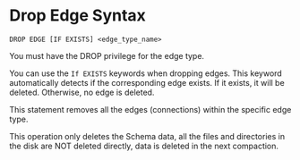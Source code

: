 # Drop Edge Syntax

```ngql
DROP EDGE [IF EXISTS] <edge_type_name>
```

You must have the DROP privilege for the edge type.

You can use the `If EXISTS` keywords when dropping edges. This keyword automatically detects if the corresponding edge exists. If it exists, it will be deleted. Otherwise, no edge is deleted.

This statement removes all the edges (connections) within the specific edge type.

This operation only deletes the Schema data, all the files and directories in the disk are NOT deleted directly, data is deleted in the next compaction.
